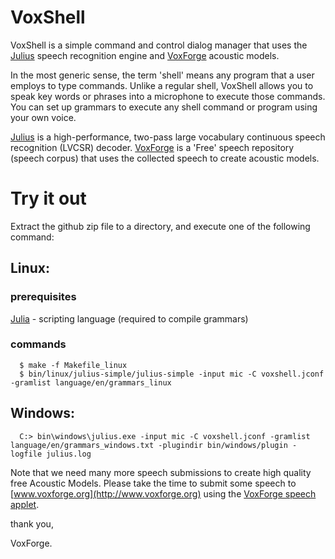 # VoxShell

VoxShell is a simple command and control dialog manager that uses the [Julius](http://julius.osdn.jp/en_index.php)
speech recognition engine and [VoxForge](http://www.voxforge.org) acoustic models.

In the most generic sense, the term 'shell' means any program that a user
employs to type commands.  Unlike a regular shell, VoxShell allows 
you to speak key words or phrases into a microphone to execute those commands. 
You can set up grammars to execute any shell command or program using your 
own voice. 

[Julius](http://julius.osdn.jp/en_index.php) is a high-performance, two-pass large vocabulary continuous speech 
recognition (LVCSR) decoder.  [VoxForge](http://www.voxforge.org) is a 'Free' speech repository (speech 
corpus) that uses the collected speech to create acoustic models.

# Try it out

Extract the github zip file to a directory, and execute one of the following 
command:

##  Linux:

### prerequisites

  [Julia](http://julialang.org/) - scripting language (required to compile  grammars)

### commands

      $ make -f Makefile_linux
      $ bin/linux/julius-simple/julius-simple -input mic -C voxshell.jconf -gramlist language/en/grammars_linux

##  Windows:

      C:> bin\windows\julius.exe -input mic -C voxshell.jconf -gramlist language/en/grammars_windows.txt -plugindir bin/windows/plugin -logfile julius.log  

Note that we need many more speech submissions to create high quality free Acoustic 
Models.  Please take the time to submit some speech to [www.voxforge.org](http://www.voxforge.org) using the 
[VoxForge speech applet](http://www.voxforge.org/home/read).

thank you,

VoxForge.
